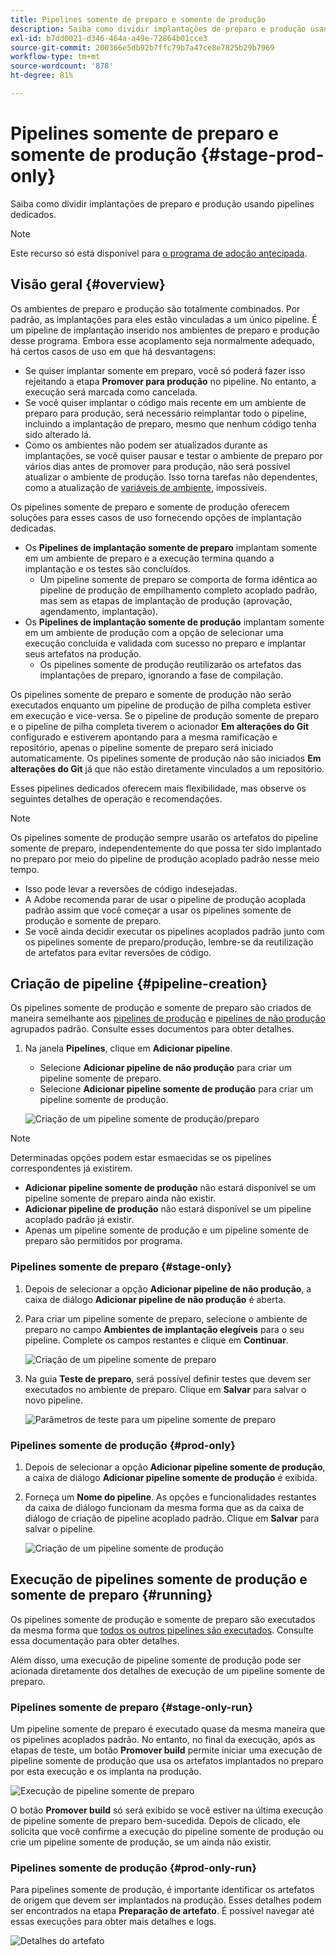 ```yaml
---
title: Pipelines somente de preparo e somente de produção
description: Saiba como dividir implantações de preparo e produção usando pipelines dedicados.
exl-id: b7dd0021-d346-464a-a49e-72864b01cce3
source-git-commit: 200366e5db92b7ffc79b7a47ce8e7825b29b7969
workflow-type: tm+mt
source-wordcount: '878'
ht-degree: 81%

---
```


# Pipelines somente de preparo e somente de produção {#stage-prod-only}

Saiba como dividir implantações de preparo e produção usando pipelines dedicados.

>[!NOTE]
>
>Este recurso só está disponível para [o programa de adoção antecipada](/help/release-notes/current.md#early-adoption).

## Visão geral {#overview}

Os ambientes de preparo e produção são totalmente combinados. Por padrão, as implantações para eles estão vinculadas a um único pipeline. É um pipeline de implantação inserido nos ambientes de preparo e produção desse programa. Embora esse acoplamento seja normalmente adequado, há certos casos de uso em que há desvantagens:

* Se quiser implantar somente em preparo, você só poderá fazer isso rejeitando a etapa **Promover para produção** no pipeline. No entanto, a execução será marcada como cancelada.
* Se você quiser implantar o código mais recente em um ambiente de preparo para produção, será necessário reimplantar todo o pipeline, incluindo a implantação de preparo, mesmo que nenhum código tenha sido alterado lá.
* Como os ambientes não podem ser atualizados durante as implantações, se você quiser pausar e testar o ambiente de preparo por vários dias antes de promover para produção, não será possível atualizar o ambiente de produção. Isso torna tarefas não dependentes, como a atualização de [variáveis de ambiente](/help/getting-started/build-environment.md#environment-variables), impossíveis.

Os pipelines somente de preparo e somente de produção oferecem soluções para esses casos de uso fornecendo opções de implantação dedicadas.

* Os **Pipelines de implantação somente de preparo** implantam somente em um ambiente de preparo e a execução termina quando a implantação e os testes são concluídos.
   * Um pipeline somente de preparo se comporta de forma idêntica ao pipeline de produção de empilhamento completo acoplado padrão, mas sem as etapas de implantação de produção (aprovação, agendamento, implantação).
* Os **Pipelines de implantação somente de produção** implantam somente em um ambiente de produção com a opção de selecionar uma execução concluída e validada com sucesso no preparo e implantar seus artefatos na produção.
   * Os pipelines somente de produção reutilizarão os artefatos das implantações de preparo, ignorando a fase de compilação.

Os pipelines somente de preparo e somente de produção não serão executados enquanto um pipeline de produção de pilha completa estiver em execução e vice-versa. Se o pipeline de produção somente de preparo e o pipeline de pilha completa tiverem o acionador **Em alterações do Git** configurado e estiverem apontando para a mesma ramificação e repositório, apenas o pipeline somente de preparo será iniciado automaticamente. Os pipelines somente de produção não são iniciados **Em alterações do Git** já que não estão diretamente vinculados a um repositório.

Esses pipelines dedicados oferecem mais flexibilidade, mas observe os seguintes detalhes de operação e recomendações.

>[!NOTE]
>
>Os pipelines somente de produção sempre usarão os artefatos do pipeline somente de preparo, independentemente do que possa ter sido implantado no preparo por meio do pipeline de produção acoplado padrão nesse meio tempo.
>
>* Isso pode levar a reversões de código indesejadas.
>* A Adobe recomenda parar de usar o pipeline de produção acoplada padrão assim que você começar a usar os pipelines somente de produção e somente de preparo.
>* Se você ainda decidir executar os pipelines acoplados padrão junto com os pipelines somente de preparo/produção, lembre-se da reutilização de artefatos para evitar reversões de código.

## Criação de pipeline {#pipeline-creation}

Os pipelines somente de produção e somente de preparo são criados de maneira semelhante aos [pipelines de produção](/help/using/production-pipelines.md) e [pipelines de não produção](/help/using/non-production-pipelines.md) agrupados padrão. Consulte esses documentos para obter detalhes.

1. Na janela **Pipelines**, clique em **Adicionar pipeline**.

   * Selecione **Adicionar pipeline de não produção** para criar um pipeline somente de preparo.
   * Selecione **Adicionar pipeline somente de produção** para criar um pipeline somente de produção.

   ![Criação de um pipeline somente de produção/preparo](/help/assets/configure-pipelines/prod-stage-pipelines.png)

>[!NOTE]
>
>Determinadas opções podem estar esmaecidas se os pipelines correspondentes já existirem.
>
>* **Adicionar pipeline somente de produção** não estará disponível se um pipeline somente de preparo ainda não existir.
>* **Adicionar pipeline de produção** não estará disponível se um pipeline acoplado padrão já existir.
>* Apenas um pipeline somente de produção e um pipeline somente de preparo são permitidos por programa.

### Pipelines somente de preparo {#stage-only}

1. Depois de selecionar a opção **Adicionar pipeline de não produção**, a caixa de diálogo **Adicionar pipeline de não produção** é aberta.
1. Para criar um pipeline somente de preparo, selecione o ambiente de preparo no campo **Ambientes de implantação elegíveis** para o seu pipeline. Complete os campos restantes e clique em **Continuar**.

   ![Criação de um pipeline somente de preparo](/help/assets/configure-pipelines/stage-only.png)

1. Na guia **Teste de preparo**, será possível definir testes que devem ser executados no ambiente de preparo. Clique em **Salvar** para salvar o novo pipeline.

   ![Parâmetros de teste para um pipeline somente de preparo](/help/assets/configure-pipelines/stage-only-test.png)

### Pipelines somente de produção {#prod-only}

1. Depois de selecionar a opção **Adicionar pipeline somente de produção**, a caixa de diálogo **Adicionar pipeline somente de produção** é exibida.
1. Forneça um **Nome do pipeline**. As opções e funcionalidades restantes da caixa de diálogo funcionam da mesma forma que as da caixa de diálogo de criação de pipeline acoplado padrão. Clique em **Salvar** para salvar o pipeline.

   ![Criação de um pipeline somente de produção](/help/assets/configure-pipelines/prod-only-pipeline.png)

## Execução de pipelines somente de produção e somente de preparo {#running}

Os pipelines somente de produção e somente de preparo são executados da mesma forma que [todos os outros pipelines são executados](/help/using/managing-pipelines.md#running-pipelines). Consulte essa documentação para obter detalhes.

Além disso, uma execução de pipeline somente de produção pode ser acionada diretamente dos detalhes de execução de um pipeline somente de preparo.

### Pipelines somente de preparo {#stage-only-run}

Um pipeline somente de preparo é executado quase da mesma maneira que os pipelines acoplados padrão. No entanto, no final da execução, após as etapas de teste, um botão **Promover build** permite iniciar uma execução de pipeline somente de produção que usa os artefatos implantados no preparo por esta execução e os implanta na produção.

![Execução de pipeline somente de preparo](/help/assets/configure-pipelines/stage-only-pipeline-run.png)

O botão **Promover build** só será exibido se você estiver na última execução de pipeline somente de preparo bem-sucedida. Depois de clicado, ele solicita que você confirme a execução do pipeline somente de produção ou crie um pipeline somente de produção, se um ainda não existir.

### Pipelines somente de produção {#prod-only-run}

Para pipelines somente de produção, é importante identificar os artefatos de origem que devem ser implantados na produção. Esses detalhes podem ser encontrados na etapa **Preparação de artefato**. É possível navegar até essas execuções para obter mais detalhes e logs.

![Detalhes do artefato](/help/assets/configure-pipelines/prod-only-pipeline-run.png)
